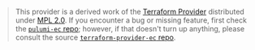 > This provider is a derived work of the [Terraform Provider](https://github.com/terraform-providers/terraform-provider-ec)
> distributed under [MPL 2.0](https://www.mozilla.org/en-US/MPL/2.0/). If you encounter a bug or missing feature,
> first check the [`pulumi-ec` repo](/issues); however, if that doesn't turn up anything,
> please consult the source [`terraform-provider-ec` repo](https://github.com/terraform-providers/terraform-provider-ec/issues).
